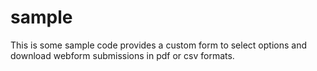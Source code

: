 # sample
This is some sample code provides a custom form to select options and download webform submissions in pdf or csv formats.
